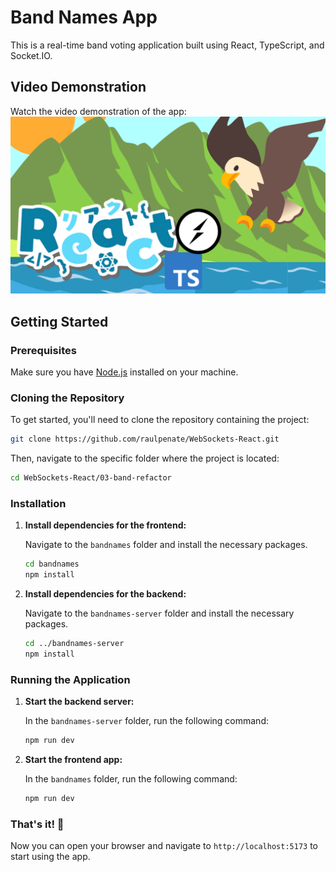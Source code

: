 # Band Names App

This is a real-time band voting application built using React, TypeScript, and Socket.IO.

## Video Demonstration

Watch the video demonstration of the app:
[![Watch the video](https://raw.githubusercontent.com/raulpenate/WebSockets-React/main/img/bandapp.png)](https://www.youtube.com/watch?v=9A50GIkBZ24)

## Getting Started

### Prerequisites

Make sure you have [Node.js](https://nodejs.org/) installed on your machine.

### Cloning the Repository

To get started, you'll need to clone the repository containing the project:

```bash
git clone https://github.com/raulpenate/WebSockets-React.git
```

Then, navigate to the specific folder where the project is located:

```bash
cd WebSockets-React/03-band-refactor
```

### Installation

1. **Install dependencies for the frontend:**

   Navigate to the `bandnames` folder and install the necessary packages.

   ```bash
   cd bandnames
   npm install
   ```

2. **Install dependencies for the backend:**

   Navigate to the `bandnames-server` folder and install the necessary packages.

   ```bash
   cd ../bandnames-server
   npm install
   ```

### Running the Application

1. **Start the backend server:**

   In the `bandnames-server` folder, run the following command:

   ```bash
   npm run dev
   ```

2. **Start the frontend app:**

   In the `bandnames` folder, run the following command:

   ```bash
   npm run dev
   ```

### That's it! 🎉

Now you can open your browser and navigate to `http://localhost:5173` to start using the app.